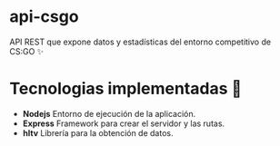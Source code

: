 # api-csgo
API REST que expone datos y estadísticas del entorno competitivo de CS:GO ✨
# Tecnologias implementadas 🧪 
- <b>Nodejs</b> Entorno de ejecución de la aplicación.
- <b>Express</b> Framework para crear el servidor y las rutas.
- <b>hltv</b> Librería para la obtención de datos.
